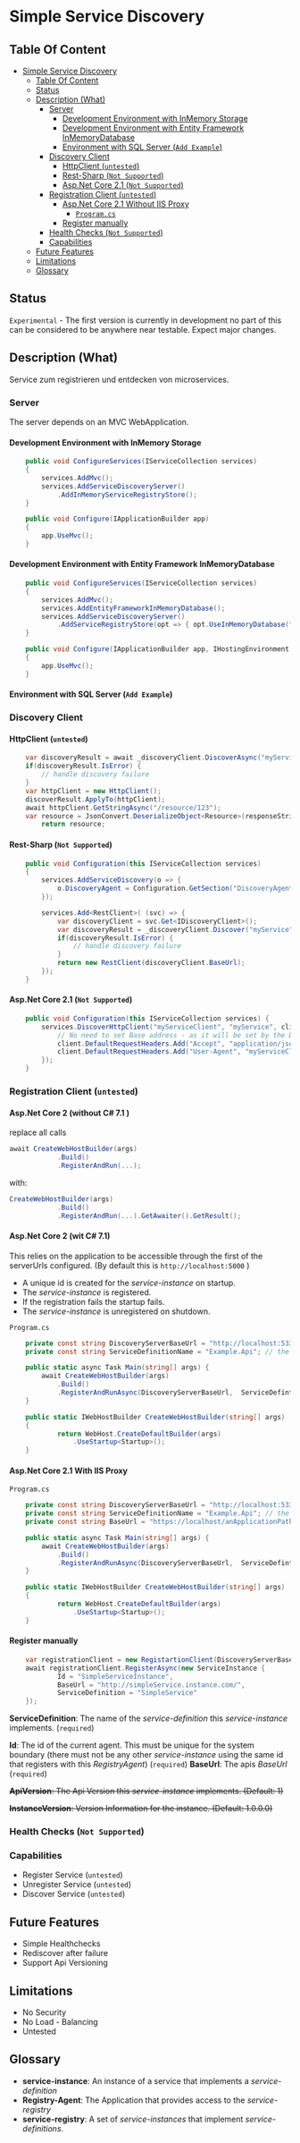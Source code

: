 # Simple Service Discovery

## Table Of Content

<!-- TOC -->

- [Simple Service Discovery](#simple-service-discovery)
    - [Table Of Content](#table-of-content)
    - [Status](#status)
    - [Description (What)](#description-what)
        - [Server](#server)
            - [Development Environment with InMemory Storage](#development-environment-with-inmemory-storage)
            - [Development Environment with Entity Framework InMemoryDatabase](#development-environment-with-entity-framework-inmemorydatabase)
            - [Environment with SQL Server (`Add Example`)](#environment-with-sql-server-add-example)
        - [Discovery Client](#discovery-client)
            - [HttpClient (`untested`)](#httpclient-untested)
            - [Rest-Sharp (`Not Supported`)](#rest-sharp-not-supported)
            - [Asp.Net Core 2.1 (`Not Supported`)](#aspnet-core-21-not-supported)
        - [Registration Client (`untested`)](#registration-client-untested)
            - [Asp.Net Core 2.1 Without IIS Proxy](#aspnet-core-21-without-iis-proxy)
                - [`Program.cs`](#programcs)
            - [Register manually](#register-manually)
        - [Health Checks (`Not Supported`)](#health-checks-not-supported)
        - [Capabilities](#capabilities)
    - [Future Features](#future-features)
    - [Limitations](#limitations)
    - [Glossary](#glossary)

<!-- /TOC -->

## Status

`Experimental` - The first version is currently in development no part of this can be considered to be anywhere near testable. Expect major changes. 

## Description (What)

Service zum registrieren und entdecken von microservices.

### Server

The server depends on an MVC WebApplication.

#### Development Environment with InMemory Storage

~~~csharp
    public void ConfigureServices(IServiceCollection services)
    {
        services.AddMvc();
        services.AddServiceDiscoveryServer()
            .AddInMemoryServiceRegistryStore();
    }

    public void Configure(IApplicationBuilder app)
    {
        app.UseMvc();
    }
~~~

#### Development Environment with Entity Framework InMemoryDatabase

~~~csharp
    public void ConfigureServices(IServiceCollection services)
    {
        services.AddMvc();
        services.AddEntityFrameworkInMemoryDatabase();
        services.AddServiceDiscoveryServer()
            .AddServiceRegistryStore(opt => { opt.UseInMemoryDatabase("testDb"); });
    }

    public void Configure(IApplicationBuilder app, IHostingEnvironment env)
    {
        app.UseMvc();
    }
~~~

#### Environment with SQL Server (`Add Example`)

### Discovery Client

#### HttpClient (`untested`)

~~~csharp
    var discoveryResult = await _discoveryClient.DiscoverAsync("myService");
    if(discoveryResult.IsError) {
        // handle discovery failure
    }
    var httpClient = new HttpClient();
    discoverResult.ApplyTo(httpClient);
    await httpClient.GetStringAsync("/resource/123");
    var resource = JsonConvert.DeserializeObject<Resource>(responseString);
        return resource;
~~~

#### Rest-Sharp (`Not Supported`)

~~~csharp
    public void Configuration(this IServiceCollection services) 
    {
        services.AddServiceDiscovery(o => {
            o.DiscoveryAgent = Configuration.GetSection("DiscoveryAgent");
        });

        services.Add<RestClient>( (svc) => {
            var discoveryClient = svc.Get<IDiscoveryClient>();
            var discoveryResult = _discoveryClient.Discover("myService");
            if(discoveryResult.IsError) {
                // handle discovery failure
            }
            return new RestClient(discoveryClient.BaseUrl);
        });
    }
~~~

#### Asp.Net Core 2.1 (`Not Supported`)

~~~csharp
    public void Configuration(this IServiceCollection services) {
        services.DiscoverHttpClient("myServiceClient", "myService", client => {
            // No need to set Base address - as it will be set by the DiscoveryProcess
            client.DefaultRequestHeaders.Add("Accept", "application/json");
            client.DefaultRequestHeaders.Add("User-Agent", "myServiceClientExample");
        });
    }
~~~

### Registration Client (`untested`)

#### Asp.Net Core 2 (without C# 7.1 )

replace all calls 

~~~csharp
await CreateWebHostBuilder(args)
            .Build()
            .RegisterAndRun(...);
~~~

with:

~~~csharp
CreateWebHostBuilder(args)
            .Build()
            .RegisterAndRun(...).GetAwaiter().GetResult();
~~~

#### Asp.Net Core 2 (wit  C# 7.1)

This relies on the application to be accessible through the first of the serverUrls configured.
(By default this is `http://localhost:5000` )

- A unique id is created for the *service-instance* on startup.
- The *service-instance* is registered.
- If the registration fails the startup fails.
- The *service-instance* is unregistered on shutdown.

 `Program.cs`

~~~csharp
    private const string DiscoveryServerBaseUrl = "http://localhost:53357";
    private const string ServiceDefinitionName = "Example.Api"; // the serviceDefinition this api is implementing.

    public static async Task Main(string[] args) {
        await CreateWebHostBuilder(args)
            .Build()
            .RegisterAndRunAsync(DiscoveryServerBaseUrl,  ServiceDefintionName);
    }

    public static IWebHostBuilder CreateWebHostBuilder(string[] args)
    {
            return WebHost.CreateDefaultBuilder(args)
                .UseStartup<Startup>();
    }
~~~

#### Asp.Net Core 2.1 With IIS Proxy

 `Program.cs`

~~~csharp
    private const string DiscoveryServerBaseUrl = "http://localhost:53357";
    private const string ServiceDefinitionName = "Example.Api"; // the serviceDefinition this api is implementing.
    private const string BaseUrl = "https://localhost/anApplicationPath/"; // the proxy baseUrl

    public static async Task Main(string[] args) {
        await CreateWebHostBuilder(args)
            .Build()
            .RegisterAndRunAsync(DiscoveryServerBaseUrl,  ServiceDefintionName, baseUrl: BaseUrl);
    }

    public static IWebHostBuilder CreateWebHostBuilder(string[] args)
    {
            return WebHost.CreateDefaultBuilder(args)
                .UseStartup<Startup>();
    }
~~~

#### Register manually

~~~csharp
    var registrationClient = new RegistartionClient(DiscoveryServerBaseUrl);
    await registrationClient.RegisterAsync(new ServiceInstance {
            Id = "SimpleServiceInstance",
            BaseUrl = "http://simpleService.instance.com/",
            ServiceDefinition = "SimpleService"
    });
~~~

**ServiceDefinition**: The name of the *service-definition* this *service-instance* implements. (`required`)

**Id**: The id of the current agent. This must be unique for the system boundary (there must not be any other *service-instance* using the same id that registers with this *RegistryAgent*) (`required`)
**BaseUrl**: The apis *BaseUrl* (`required`)

~~**ApiVersion**: The Api Version this *service-instance* implements. (Default: 1)~~

~~**InstanceVersion**: Version Information for the instance. (Default: 1.0.0.0)~~

### Health Checks (`Not Supported`)

### Capabilities

- Register Service (`untested`)
- Unregister Service (`untested`)
- Discover Service (`untested`)

## Future Features

- Simple Healthchecks
- Rediscover after failure
- Support Api Versioning

## Limitations

- No Security
- No Load - Balancing
- Untested

## Glossary

- **service-instance**: An instance of a service that implements a *service-definition*
- **Registry-Agent**: The Application that provides access to the *service-registry*
- **service-registry**: A set of *service-instances* that implement *service-definitions*.
